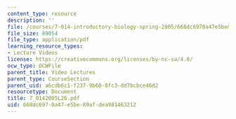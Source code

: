 ```yaml
---
content_type: resource
description: ''
file: /courses/7-014-introductory-biology-spring-2005/668dc6970a47e5be89afdea981463212_7_0142005L26.pdf
file_size: 89054
file_type: application/pdf
learning_resource_types:
- Lecture Videos
license: https://creativecommons.org/licenses/by-nc-sa/4.0/
ocw_type: OCWFile
parent_title: Video Lectures
parent_type: CourseSection
parent_uid: a6cdb6c1-f237-9b60-8fc3-dd7bcbce46d2
resourcetype: Document
title: 7_0142005L26.pdf
uid: 668dc697-0a47-e5be-89af-dea981463212
---
```

